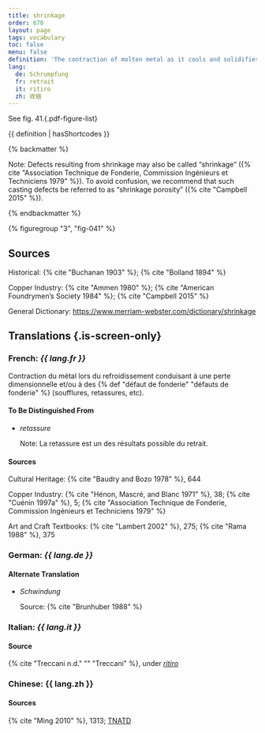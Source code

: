 ```yaml
---
title: shrinkage
order: 670
layout: page
tags: vocabulary
toc: false
menu: false
definition: 'The contraction of molten metal as it cools and solidifies after casting, resulting in a reduction of the overall dimensions of the {% def "cast (n.)" "cast" %} as well as possible {% def "casting defects" %}. See [II.4§1.1.1](/vol-2/4/#s1-1-1/).'
lang:
  de: Schrumpfung
  fr: retrait
  it: ritiro
  zh: 收缩
---
```


See fig. 41.{.pdf-figure-list}

{{ definition | hasShortcodes }}

{% backmatter %}

Note: Defects resulting from shrinkage may also be called “shrinkage” ({% cite "Association Technique de Fonderie, Commission Ingénieurs et Techniciens 1979" %}). To avoid confusion, we recommend that such casting defects be referred to as “shrinkage porosity” ({% cite "Campbell 2015" %}).

{% endbackmatter %}

{% figuregroup "3", "fig-041" %}

## Sources

Historical: {% cite "Buchanan 1903" %}; {% cite "Bolland 1894" %}

Copper Industry: {% cite "Ammen 1980" %}; {% cite "American Foundrymen’s Society 1984" %}; {% cite "Campbell 2015" %}

General Dictionary: <https://www.merriam-webster.com/dictionary/shrinkage>

## Translations {.is-screen-only}

<div class="accordion">

### **French**: *{{ lang.fr }}*

Contraction du métal lors du refroidissement conduisant à une perte dimensionnelle et/ou à des {% def "défaut de fonderie" "défauts de fonderie" %} (soufflures, retassures, etc).

#### To Be Distinguished From

- *retassure*

    Note: La retassure est un des résultats possible du retrait.

#### Sources

Cultural Heritage: {% cite "Baudry and Bozo 1978" %}, 644

Copper Industry: {% cite "Hénon, Mascré, and Blanc 1971" %}, 38; {% cite "Cuénin 1997a" %}, 5; {% cite "Association Technique de Fonderie, Commission Ingénieurs et Techniciens 1979" %}

Art and Craft Textbooks: {% cite "Lambert 2002" %}, 275; {% cite "Rama 1988" %}, 375

### **German**: *{{ lang.de }}*

#### Alternate Translation

- *Schwindung*

    Source: {% cite "Brunhuber 1988" %}

### **Italian**: *{{ lang.it }}*

#### Source

{% cite "Treccani n.d." "" "Treccani" %}, under [*ritiro*](https://www.treccani.it/enciclopedia/ritiro_%28Dizionario-delle-Scienze-Fisiche%29/)

### **Chinese**: {{ lang.zh }}

#### Sources

{% cite "Ming 2010" %}, 1313; [TNATD](https://terms.naer.edu.tw/detail/941509/?index=5)

</div>
